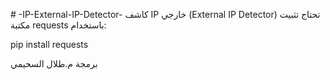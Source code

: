 
\# -IP-External-IP-Detector-
كاشف IP خارجي (External IP Detector)
تحتاج تثبيت مكتبة requests باستخدام:

pip install requests


برمجة م.طلال السحيمي
